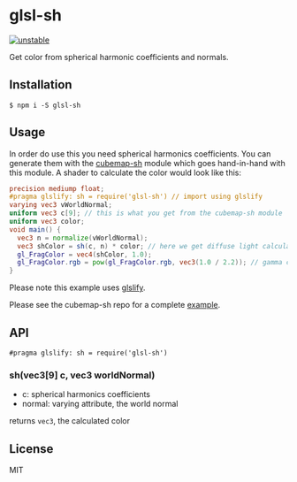 # glsl-sh

[![unstable](http://badges.github.io/stability-badges/dist/unstable.svg)](http://github.com/badges/stability-badges)

Get color from spherical harmonic coefficients and normals.

## Installation

`$ npm i -S glsl-sh`

## Usage

In order do use this you need spherical harmonics coefficients. You can generate them with the [cubemap-sh](https://github.com/nicknikolov/cubemap-sh) module which goes hand-in-hand with this module.
A shader to calculate the color would look like this:
```glsl
precision mediump float;
#pragma glslify: sh = require('glsl-sh') // import using glslify
varying vec3 vWorldNormal;
uniform vec3 c[9]; // this is what you get from the cubemap-sh module
uniform vec3 color;
void main() {
  vec3 n = normalize(vWorldNormal);
  vec3 shColor = sh(c, n) * color; // here we get diffuse light calculated by the sperhical harmonics multiplied by the color of the mesh
  gl_FragColor = vec4(shColor, 1.0);
  gl_FragColor.rgb = pow(gl_FragColor.rgb, vec3(1.0 / 2.2)); // gamma correction
}
```
Please note this example uses [glslify](https://github.com/stackgl/glslify).

Please see the cubemap-sh repo for a complete [example](https://github.com/nicknikolov/cubemap-sh/tree/master/example).

## API
`#pragma glslify: sh = require('glsl-sh')`

### sh(vec3[9] c, vec3 worldNormal)
- c: spherical harmonics coefficients
- normal: varying attribute, the world normal

returns `vec3`, the calculated color

## License
MIT
